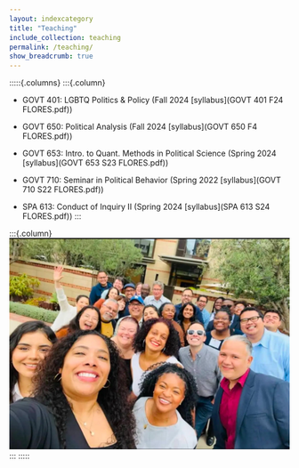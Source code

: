 ```yaml
---
layout: indexcategory
title: "Teaching"
include_collection: teaching
permalink: /teaching/
show_breadcrumb: true
---
```


:::::{.columns}
:::{.column}
- GOVT 401: LGBTQ Politics & Policy (Fall 2024 [syllabus](GOVT 401 F24 FLORES.pdf))

- GOVT 650: Political Analysis (Fall 2024 [syllabus](GOVT 650 F4 FLORES.pdf))

- GOVT 653: Intro. to Quant. Methods in Political Science (Spring 2024 [syllabus](GOVT 653 S23 FLORES.pdf))

- GOVT 710: Seminar in Political Behavior (Spring 2022 [syllabus](GOVT 710 S22 FLORES.pdf))

- SPA 613: Conduct of Inquiry II (Spring 2024 [syllabus](SPA 613 S24 FLORES.pdf))
:::

:::{.column}
![](cmps.jpg)
:::
:::::
